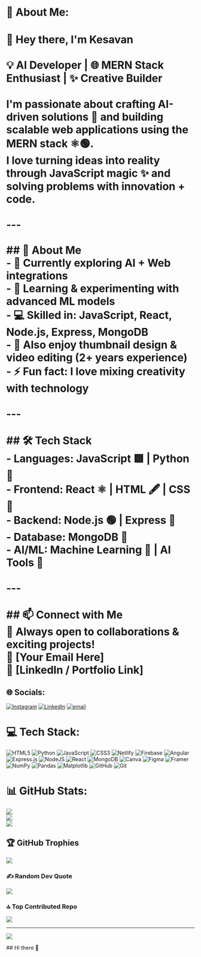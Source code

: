 # 💫 About Me:
# 👋 Hey there, I'm Kesavan  <br><br>💡 **AI Developer** | 🌐 **MERN Stack Enthusiast** | ✨ **Creative Builder**  <br><br>I'm passionate about crafting **AI-driven solutions** 🤖 and building **scalable web applications** using the **MERN stack** ⚛️🟢.  <br>I love turning **ideas into reality** through **JavaScript magic** ✨ and solving problems with **innovation + code**.  <br><br>---<br><br>## 🚀 About Me<br>- 🔭 Currently exploring **AI + Web integrations**  <br>- 🌱 Learning & experimenting with **advanced ML models**  <br>- 💻 Skilled in: **JavaScript, React, Node.js, Express, MongoDB**  <br>- 🎨 Also enjoy **thumbnail design & video editing** (2+ years experience)  <br>- ⚡ Fun fact: I love mixing **creativity with technology**  <br><br>---<br><br>## 🛠️ Tech Stack<br>- **Languages:** JavaScript 🟨 | Python 🐍  <br>- **Frontend:** React ⚛️ | HTML 🖋️ | CSS 🎨  <br>- **Backend:** Node.js 🟢 | Express 🚂  <br>- **Database:** MongoDB 🍃  <br>- **AI/ML:** Machine Learning 🤖 | AI Tools 🧠  <br><br>---<br><br>## 📫 Connect with Me<br>🌟 Always open to collaborations & exciting projects!  <br>📧 [Your Email Here]  <br>💼 [LinkedIn / Portfolio Link]  <br>


## 🌐 Socials:
[![Instagram](https://img.shields.io/badge/Instagram-%23E4405F.svg?logo=Instagram&logoColor=white)](https://instagram.com/_.im_k7) [![LinkedIn](https://img.shields.io/badge/LinkedIn-%230077B5.svg?logo=linkedin&logoColor=white)](https://linkedin.com/in/https://www.linkedin.com/in/ke7/) [![email](https://img.shields.io/badge/Email-D14836?logo=gmail&logoColor=white)](mailto:kesavanakash3@gmail.com) 

# 💻 Tech Stack:
![HTML5](https://img.shields.io/badge/html5-%23E34F26.svg?style=for-the-badge&logo=html5&logoColor=white) ![Python](https://img.shields.io/badge/python-3670A0?style=for-the-badge&logo=python&logoColor=ffdd54) ![JavaScript](https://img.shields.io/badge/javascript-%23323330.svg?style=for-the-badge&logo=javascript&logoColor=%23F7DF1E) ![CSS3](https://img.shields.io/badge/css3-%231572B6.svg?style=for-the-badge&logo=css3&logoColor=white) ![Netlify](https://img.shields.io/badge/netlify-%23000000.svg?style=for-the-badge&logo=netlify&logoColor=#00C7B7) ![Firebase](https://img.shields.io/badge/firebase-%23039BE5.svg?style=for-the-badge&logo=firebase) ![Angular](https://img.shields.io/badge/angular-%23DD0031.svg?style=for-the-badge&logo=angular&logoColor=white) ![Express.js](https://img.shields.io/badge/express.js-%23404d59.svg?style=for-the-badge&logo=express&logoColor=%2361DAFB) ![NodeJS](https://img.shields.io/badge/node.js-6DA55F?style=for-the-badge&logo=node.js&logoColor=white) ![React](https://img.shields.io/badge/react-%2320232a.svg?style=for-the-badge&logo=react&logoColor=%2361DAFB) ![MongoDB](https://img.shields.io/badge/MongoDB-%234ea94b.svg?style=for-the-badge&logo=mongodb&logoColor=white) ![Canva](https://img.shields.io/badge/Canva-%2300C4CC.svg?style=for-the-badge&logo=Canva&logoColor=white) ![Figma](https://img.shields.io/badge/figma-%23F24E1E.svg?style=for-the-badge&logo=figma&logoColor=white) ![Framer](https://img.shields.io/badge/Framer-black?style=for-the-badge&logo=framer&logoColor=blue) ![NumPy](https://img.shields.io/badge/numpy-%23013243.svg?style=for-the-badge&logo=numpy&logoColor=white) ![Pandas](https://img.shields.io/badge/pandas-%23150458.svg?style=for-the-badge&logo=pandas&logoColor=white) ![Matplotlib](https://img.shields.io/badge/Matplotlib-%23ffffff.svg?style=for-the-badge&logo=Matplotlib&logoColor=black) ![GitHub](https://img.shields.io/badge/github-%23121011.svg?style=for-the-badge&logo=github&logoColor=white) ![Git](https://img.shields.io/badge/git-%23F05033.svg?style=for-the-badge&logo=git&logoColor=white)
# 📊 GitHub Stats:
![](https://github-readme-stats.vercel.app/api?username=iam-k7&theme=shadow_red&hide_border=false&include_all_commits=true&count_private=false)<br/>
![](https://nirzak-streak-stats.vercel.app/?user=iam-k7&theme=shadow_red&hide_border=false)<br/>
![](https://github-readme-stats.vercel.app/api/top-langs/?username=iam-k7&theme=shadow_red&hide_border=false&include_all_commits=true&count_private=false&layout=compact)

## 🏆 GitHub Trophies
![](https://github-profile-trophy.vercel.app/?username=iam-k7&theme=radical&no-frame=false&no-bg=false&margin-w=4)

### ✍️ Random Dev Quote
![](https://quotes-github-readme.vercel.app/api?type=horizontal&theme=tokyonight)

### 🔝 Top Contributed Repo
![](https://github-contributor-stats.vercel.app/api?username=iam-k7&limit=5&theme=radical&combine_all_yearly_contributions=true)

---
[![](https://visitcount.itsvg.in/api?id=iam-k7&icon=1&color=11)](https://visitcount.itsvg.in)

<!-- Proudly created with GPRM ( https://gprm.itsvg.in ) -->## Hi there 👋

<!--
**iam-k7/iam-k7** is a ✨ _special_ ✨ repository because its `README.md` (this file) appears on your GitHub profile.

Here are some ideas to get you started:

- 🔭 I’m currently working on ...
- 🌱 I’m currently learning ...
- 👯 I’m looking to collaborate on ...
- 🤔 I’m looking for help with ...
- 💬 Ask me about ...
- 📫 How to reach me: ...
- 😄 Pronouns: ...
- ⚡ Fun fact: ...
-->
